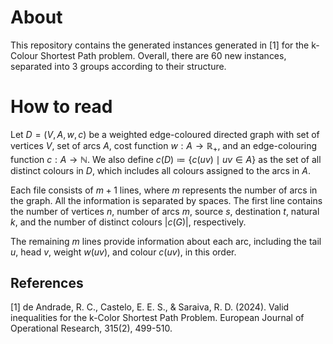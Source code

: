 # About

This repository contains the generated instances generated in [1] for the k-Colour Shortest Path problem. Overall, there are 60 new instances, separated into 3 groups according to their structure.

# How to read

Let $D = (V, A, w, c)$ be a weighted edge-coloured directed graph with set of vertices $V$, set of arcs $A$, cost function $w: A \rightarrow \mathbb{R}_{+}$, and an edge-colouring function $c: A \rightarrow \mathbb{N}$. We also define $c(D) \coloneqq \{c(uv) \mid uv \in A\}$ as the set of all distinct colours in $D$, which includes all colours assigned to the arcs in $A$.

Each file consists of $m + 1$ lines, where $m$ represents the number of arcs in the graph. All the information is separated by spaces. The first line contains the number of vertices $n$, number of arcs $m$, source $s$, destination $t$, natural $k$, and the number of distinct colours $|c(G)|$, respectively. 

The remaining $m$ lines provide information about each arc, including the tail $u$, head $v$, weight $w(uv)$, and colour $c(uv)$, in this order.

## References

[1] de Andrade, R. C., Castelo, E. E. S., & Saraiva, R. D. (2024). Valid inequalities for the k-Color Shortest Path Problem. European Journal of Operational Research, 315(2), 499-510.